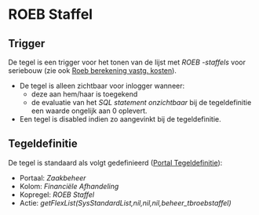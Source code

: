 # ROEB Staffel

## Trigger

De tegel is een trigger voor het tonen van de lijst met *ROEB -staffels* voor seriebouw (zie ook [Roeb berekening vastg. kosten](/instellen_inrichten/roeb_berekening_vastg._kosten.md)).

- De tegel is alleen zichtbaar voor inlogger wanneer:
  - deze aan hem/haar is toegekend
  - de evaluatie van het *SQL statement onzichtbaar* bij de tegeldefinitie een waarde ongelijk aan 0 oplevert.
- Een tegel is disabled indien zo aangevinkt bij de tegeldefinitie.

## Tegeldefinitie

De tegel is standaard als volgt gedefinieerd ([Portal Tegeldefinitie](/instellen_inrichten/portaldefinitie/portal_tegel.md)):

- Portaal: *Zaakbeheer*
- Kolom: *Financiële Afhandeling*
- Kopregel: *ROEB Staffel*
- Actie: *getFlexList(SysStandardList,nil,nil,nil,beheer_tbroebstaffel)*
